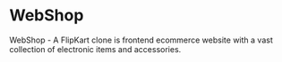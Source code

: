 # WebShop
WebShop - A FlipKart clone is frontend ecommerce website with a vast collection of electronic items and accessories.
